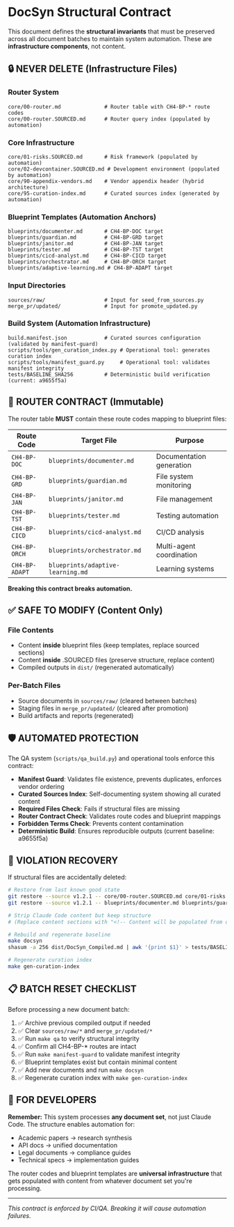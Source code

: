 # DocSyn Structural Contract

This document defines the **structural invariants** that must be preserved across all document batches to maintain system automation. These are **infrastructure components**, not content.

## 🔒 NEVER DELETE (Infrastructure Files)

### Router System
```
core/00-router.md              # Router table with CH4-BP-* route codes
core/00-router.SOURCED.md      # Router query index (populated by automation)
```

### Core Infrastructure
```
core/01-risks.SOURCED.md       # Risk framework (populated by automation)
core/02-devcontainer.SOURCED.md # Development environment (populated by automation)
core/90-appendix-vendors.md    # Vendor appendix header (hybrid architecture)
core/95-curation-index.md      # Curated sources index (generated by automation)
```

### Blueprint Templates (Automation Anchors)
```
blueprints/documenter.md       # CH4-BP-DOC target
blueprints/guardian.md         # CH4-BP-GRD target  
blueprints/janitor.md          # CH4-BP-JAN target
blueprints/tester.md           # CH4-BP-TST target
blueprints/cicd-analyst.md     # CH4-BP-CICD target
blueprints/orchestrator.md     # CH4-BP-ORCH target
blueprints/adaptive-learning.md # CH4-BP-ADAPT target
```

### Input Directories
```
sources/raw/                   # Input for seed_from_sources.py
merge_pr/updated/              # Input for promote_updated.py
```

### Build System (Automation Infrastructure)
```
build.manifest.json            # Curated sources configuration (validated by manifest-guard)
scripts/tools/gen_curation_index.py # Operational tool: generates curation index
scripts/tools/manifest_guard.py     # Operational tool: validates manifest integrity
tests/BASELINE_SHA256          # Deterministic build verification (current: a9655f5a)
```

## 🔗 ROUTER CONTRACT (Immutable)

The router table **MUST** contain these route codes mapping to blueprint files:

| Route Code | Target File | Purpose |
|------------|-------------|---------|
| `CH4-BP-DOC` | `blueprints/documenter.md` | Documentation generation |
| `CH4-BP-GRD` | `blueprints/guardian.md` | File system monitoring |
| `CH4-BP-JAN` | `blueprints/janitor.md` | File management |
| `CH4-BP-TST` | `blueprints/tester.md` | Testing automation |
| `CH4-BP-CICD` | `blueprints/cicd-analyst.md` | CI/CD analysis |
| `CH4-BP-ORCH` | `blueprints/orchestrator.md` | Multi-agent coordination |
| `CH4-BP-ADAPT` | `blueprints/adaptive-learning.md` | Learning systems |

**Breaking this contract breaks automation.**

## ✅ SAFE TO MODIFY (Content Only)

### File Contents
- Content **inside** blueprint files (keep templates, replace sourced sections)
- Content **inside** .SOURCED files (preserve structure, replace content)
- Compiled outputs in `dist/` (regenerated automatically)

### Per-Batch Files
- Source documents in `sources/raw/` (cleared between batches)
- Staging files in `merge_pr/updated/` (cleared after promotion)
- Build artifacts and reports (regenerated)

## 🛡️ AUTOMATED PROTECTION

The QA system (`scripts/qa_build.py`) and operational tools enforce this contract:

- **Manifest Guard**: Validates file existence, prevents duplicates, enforces vendor ordering
- **Curated Sources Index**: Self-documenting system showing all curated content
- **Required Files Check**: Fails if structural files are missing
- **Router Contract Check**: Validates route codes and blueprint mappings  
- **Forbidden Terms Check**: Prevents content contamination
- **Deterministic Build**: Ensures reproducible outputs (current baseline: a9655f5a)

## 🚨 VIOLATION RECOVERY

If structural files are accidentally deleted:

```bash
# Restore from last known good state
git restore --source v1.2.1 -- core/00-router.SOURCED.md core/01-risks.SOURCED.md core/02-devcontainer.SOURCED.md core/90-appendix-vendors.md
git restore --source v1.2.1 -- blueprints/documenter.md blueprints/guardian.md blueprints/janitor.md blueprints/tester.md blueprints/cicd-analyst.md blueprints/orchestrator.md blueprints/adaptive-learning.md

# Strip Claude Code content but keep structure
# (Replace content sections with "<!-- Content will be populated from document processing -->")

# Rebuild and regenerate baseline  
make docsyn
shasum -a 256 dist/DocSyn_Compiled.md | awk '{print $1}' > tests/BASELINE_SHA256

# Regenerate curation index
make gen-curation-index
```

## 📋 BATCH RESET CHECKLIST

Before processing a new document batch:

1. ✅ Archive previous compiled output if needed
2. ✅ Clear `sources/raw/*` and `merge_pr/updated/*`
3. ✅ Run `make qa` to verify structural integrity
4. ✅ Confirm all CH4-BP-* routes are intact
5. ✅ Run `make manifest-guard` to validate manifest integrity
6. ✅ Blueprint templates exist but contain minimal content
7. ✅ Add new documents and run `make docsyn`
8. ✅ Regenerate curation index with `make gen-curation-index`

## 🔧 FOR DEVELOPERS

**Remember:** This system processes **any document set**, not just Claude Code. The structure enables automation for:

- Academic papers → research synthesis
- API docs → unified documentation  
- Legal documents → compliance guides
- Technical specs → implementation guides

The router codes and blueprint templates are **universal infrastructure** that gets populated with content from whatever document set you're processing.

---

*This contract is enforced by CI/QA. Breaking it will cause automation failures.*
